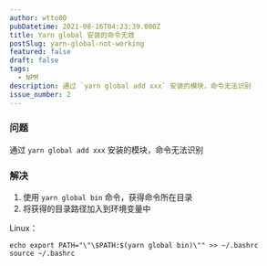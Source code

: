 ```yaml
---
author: wtto00
pubDatetime: 2021-08-16T04:23:39.000Z
title: Yarn global 安装的命令无效
postSlug: yarn-global-not-working
featured: false
draft: false
tags:
  - NPM
description: 通过 `yarn global add xxx` 安装的模块，命令无法识别
issue_number: 2
---
```


### 问题

通过 `yarn global add xxx` 安装的模块，命令无法识别

### 解决

1. 使用 `yarn global bin` 命令，获得命令所在目录
2. 将获得的目录路径加入到环境变量中

Linux：

```shell
echo export PATH="\"\$PATH:$(yarn global bin)\"" >> ~/.bashrc
source ~/.bashrc
```
